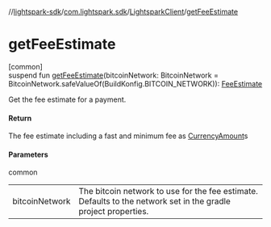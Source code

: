 //[lightspark-sdk](../../../index.md)/[com.lightspark.sdk](../index.md)/[LightsparkClient](index.md)/[getFeeEstimate](get-fee-estimate.md)

# getFeeEstimate

[common]\
suspend fun [getFeeEstimate](get-fee-estimate.md)(bitcoinNetwork: BitcoinNetwork = BitcoinNetwork.safeValueOf(BuildKonfig.BITCOIN_NETWORK)): [FeeEstimate](../../com.lightspark.sdk.model/-fee-estimate/index.md)

Get the fee estimate for a payment.

#### Return

The fee estimate including a fast and minimum fee as [CurrencyAmount](../../com.lightspark.sdk.model/-currency-amount/index.md)s

#### Parameters

common

| | |
|---|---|
| bitcoinNetwork | The bitcoin network to use for the fee estimate. Defaults to the network set in the gradle     project properties. |
